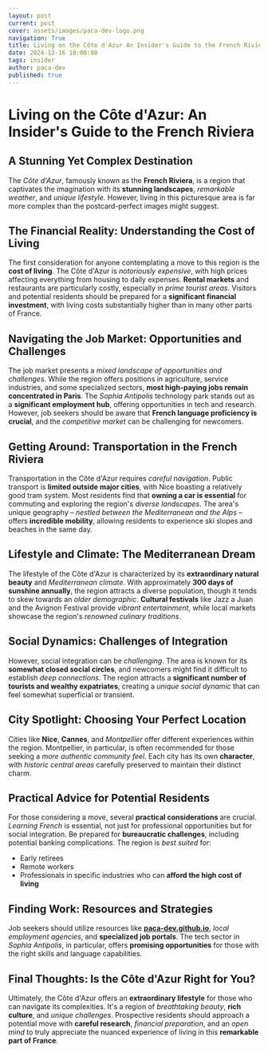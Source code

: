 ```yaml
---
layout: post
current: post
cover: assets/images/paca-dev-logo.png
navigation: True
title: Living on the Côte d'Azur An Insider's Guide to the French Riviera
date: 2024-12-16 10:00:00
tags: insider
author: paca-dev
published: true
---
```

# Living on the Côte d'Azur: An Insider's Guide to the French Riviera

## A Stunning Yet Complex Destination

The *Côte d'Azur*, famously known as the **French Riviera**, is a region that captivates the imagination with its **stunning landscapes**, *remarkable weather*, and *unique lifestyle*. However, living in this picturesque area is far more complex than the postcard-perfect images might suggest.

## The Financial Reality: Understanding the Cost of Living

The first consideration for anyone contemplating a move to this region is the **cost of living**. The Côte d'Azur is *notoriously expensive*, with high prices affecting everything from housing to daily expenses. **Rental markets** and restaurants are particularly costly, especially in *prime tourist areas*. Visitors and potential residents should be prepared for a **significant financial investment**, with living costs substantially higher than in many other parts of France.

## Navigating the Job Market: Opportunities and Challenges

The job market presents a *mixed landscape of opportunities and challenges*. While the region offers positions in agriculture, service industries, and some specialized sectors, **most high-paying jobs remain concentrated in Paris**. The *Sophia Antipolis* technology park stands out as a **significant employment hub**, offering opportunities in tech and research. However, job seekers should be aware that **French language proficiency is crucial**, and the *competitive market* can be challenging for newcomers.

## Getting Around: Transportation in the French Riviera

Transportation in the Côte d'Azur requires *careful navigation*. Public transport is **limited outside major cities**, with Nice boasting a relatively good tram system. Most residents find that **owning a car is essential** for commuting and exploring the region's *diverse landscapes*. The area's unique geography – *nestled between the Mediterranean and the Alps* – offers **incredible mobility**, allowing residents to experience ski slopes and beaches in the same day.

## Lifestyle and Climate: The Mediterranean Dream

The lifestyle of the Côte d'Azur is characterized by its **extraordinary natural beauty** and *Mediterranean climate*. With approximately **300 days of sunshine annually**, the region attracts a diverse population, though it tends to skew towards an *older demographic*. **Cultural festivals** like Jazz a Juan and the Avignon Festival provide *vibrant entertainment*, while local markets showcase the region's *renowned culinary traditions*.

## Social Dynamics: Challenges of Integration

However, social integration can be *challenging*. The area is known for its **somewhat closed social circles**, and newcomers might find it difficult to establish *deep connections*. The region attracts a **significant number of tourists and wealthy expatriates**, creating a *unique social dynamic* that can feel somewhat superficial or transient.

## City Spotlight: Choosing Your Perfect Location

Cities like **Nice**, **Cannes**, and *Montpellier* offer different experiences within the region. Montpellier, in particular, is often recommended for those seeking a *more authentic community feel*. Each city has its own **character**, with *historic central areas* carefully preserved to maintain their distinct charm.

## Practical Advice for Potential Residents

For those considering a move, several **practical considerations** are crucial. *Learning French* is essential, not just for professional opportunities but for social integration. Be prepared for **bureaucratic challenges**, including potential banking complications. The region is *best suited* for:
- Early retirees
- Remote workers
- Professionals in specific industries who can **afford the high cost of living**

## Finding Work: Resources and Strategies

Job seekers should utilize resources like **[paca-dev.github.io](https://paca-dev.github.io)**, *local employment agencies*, and **specialized job portals**. The tech sector in *Sophia Antipolis*, in particular, offers **promising opportunities** for those with the right skills and language capabilities.

## Final Thoughts: Is the Côte d'Azur Right for You?

Ultimately, the Côte d'Azur offers an **extraordinary lifestyle** for those who can navigate its complexities. It's a region of *breathtaking beauty*, **rich culture**, and *unique challenges*. Prospective residents should approach a potential move with **careful research**, *financial preparation*, and an *open mind* to truly appreciate the nuanced experience of living in this **remarkable part of France**.